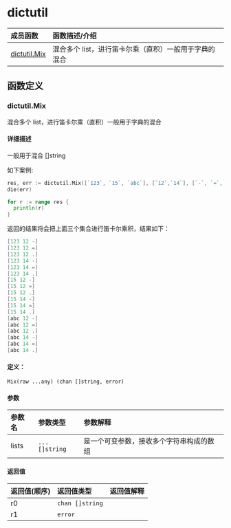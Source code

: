 # dictutil


|成员函数|函数描述/介绍|
|:------|:--------|
 | [dictutil.Mix](#dictutilmix) | 混合多个 list，进行笛卡尔乘（直积）一般用于字典的混合 |




 



## 函数定义

### dictutil.Mix

混合多个 list，进行笛卡尔乘（直积）一般用于字典的混合

#### 详细描述

一般用于混合 []string

如下案例:

```go
res, err := dictutil.Mix([`123`, `15`, `abc`], [`12`,`14`], [`-`, `=`,`.`])
die(err)

for r := range res {
  println(r)
}
```

返回的结果将会把上面三个集合进行笛卡尔乘积，结果如下：

```go
[123 12 -]
[123 12 =]
[123 12 .]
[123 14 -]
[123 14 =]
[123 14 .]
[15 12 -]
[15 12 =]
[15 12 .]
[15 14 -]
[15 14 =]
[15 14 .]
[abc 12 -]
[abc 12 =]
[abc 12 .]
[abc 14 -]
[abc 14 =]
[abc 14 .]
```


#### 定义：

`Mix(raw ...any) (chan []string, error)`


#### 参数

|参数名|参数类型|参数解释|
|:-----------|:---------- |:-----------|
| lists | `...[]string` |  是一个可变参数，接收多个字符串构成的数组 |





#### 返回值

|返回值(顺序)|返回值类型|返回值解释|
|:-----------|:---------- |:-----------|
| r0 | `chan []string` |   |
| r1 | `error` |   |


 


